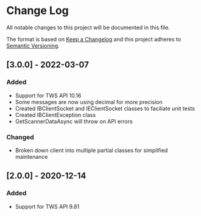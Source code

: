 # Change Log

All notable changes to this project will be documented in this file.

The format is based on [Keep a Changelog](http://keepachangelog.com/)
and this project adheres to [Semantic Versioning](http://semver.org/).

## [3.0.0] - 2022-03-07

### Added

- Support for TWS API 10.16
- Some messages are now using decimal for more precision
- Created IBClientSocket and IEClientSocket classes to faciliate unit tests
- Created IBClientException class
- GetScannerDataAsync will throw on API errors

### Changed

- Broken down client into multiple partial classes for simplified maintenance

## [2.0.0] - 2020-12-14

### Added

- Support for TWS API 9.81
